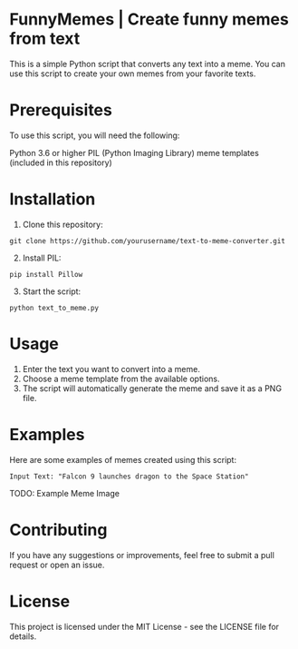 # FunnyMemes | Create funny memes from text

This is a simple Python script that converts any text into a meme. You can use this script to create your own memes from your favorite texts.

# Prerequisites
To use this script, you will need the following:

Python 3.6 or higher
PIL (Python Imaging Library)
meme templates (included in this repository)

# Installation
1. Clone this repository:

```git clone https://github.com/yourusername/text-to-meme-converter.git```


2. Install PIL:

```pip install Pillow```

3. Start the script:

```python text_to_meme.py```

# Usage
1. Enter the text you want to convert into a meme.
2. Choose a meme template from the available options.
3. The script will automatically generate the meme and save it as a PNG file.

# Examples
Here are some examples of memes created using this script:

```Input Text: "Falcon 9 launches dragon to the Space Station"```

TODO: Example Meme Image


# Contributing
If you have any suggestions or improvements, feel free to submit a pull request or open an issue.

# License
This project is licensed under the MIT License - see the LICENSE file for details.
